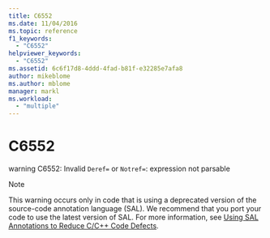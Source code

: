 ```yaml
---
title: C6552
ms.date: 11/04/2016
ms.topic: reference
f1_keywords:
  - "C6552"
helpviewer_keywords:
  - "C6552"
ms.assetid: 6c6f17d8-4ddd-4fad-b81f-e32285e7afa8
author: mikeblome
ms.author: mblome
manager: markl
ms.workload:
  - "multiple"
---
```

# C6552
warning C6552: Invalid `Deref=` or `Notref=`: expression not parsable

> [!NOTE]
> This warning occurs only in code that is using a deprecated version of the source-code annotation language (SAL). We recommend that you port your code to use the latest version of SAL. For more information, see [Using SAL Annotations to Reduce C/C++ Code Defects](../code-quality/using-sal-annotations-to-reduce-c-cpp-code-defects.md).
